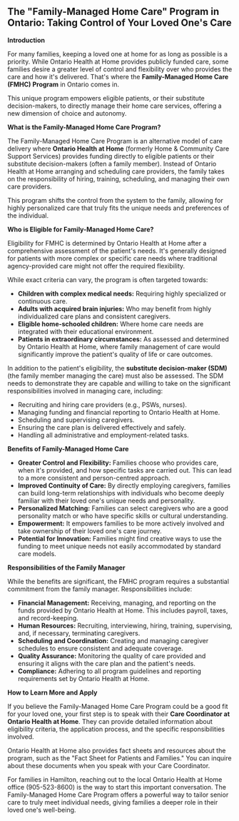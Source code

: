 ## The "Family-Managed Home Care" Program in Ontario: Taking Control of Your Loved One's Care

**Introduction**

For many families, keeping a loved one at home for as long as possible is a priority. While Ontario Health at Home provides publicly funded care, some families desire a greater level of control and flexibility over who provides the care and how it's delivered. That's where the **Family-Managed Home Care (FMHC) Program** in Ontario comes in.

This unique program empowers eligible patients, or their substitute decision-makers, to directly manage their home care services, offering a new dimension of choice and autonomy.

**What is the Family-Managed Home Care Program?**

The Family-Managed Home Care Program is an alternative model of care delivery where **Ontario Health at Home** (formerly Home & Community Care Support Services) provides funding directly to eligible patients or their substitute decision-makers (often a family member). Instead of Ontario Health at Home arranging and scheduling care providers, the family takes on the responsibility of hiring, training, scheduling, and managing their own care providers.

This program shifts the control from the system to the family, allowing for highly personalized care that truly fits the unique needs and preferences of the individual.

**Who is Eligible for Family-Managed Home Care?**

Eligibility for FMHC is determined by Ontario Health at Home after a comprehensive assessment of the patient's needs. It's generally designed for patients with more complex or specific care needs where traditional agency-provided care might not offer the required flexibility.

While exact criteria can vary, the program is often targeted towards:

- **Children with complex medical needs:** Requiring highly specialized or continuous care.
- **Adults with acquired brain injuries:** Who may benefit from highly individualized care plans and consistent caregivers.
- **Eligible home-schooled children:** Where home care needs are integrated with their educational environment.
- **Patients in extraordinary circumstances:** As assessed and determined by Ontario Health at Home, where family management of care would significantly improve the patient's quality of life or care outcomes.

In addition to the patient's eligibility, the **substitute decision-maker (SDM)** (the family member managing the care) must also be assessed. The SDM needs to demonstrate they are capable and willing to take on the significant responsibilities involved in managing care, including:

- Recruiting and hiring care providers (e.g., PSWs, nurses).
- Managing funding and financial reporting to Ontario Health at Home.
- Scheduling and supervising caregivers.
- Ensuring the care plan is delivered effectively and safely.
- Handling all administrative and employment-related tasks.

**Benefits of Family-Managed Home Care**

- **Greater Control and Flexibility:** Families choose who provides care, when it's provided, and how specific tasks are carried out. This can lead to a more consistent and person-centred approach.
- **Improved Continuity of Care:** By directly employing caregivers, families can build long-term relationships with individuals who become deeply familiar with their loved one's unique needs and personality.
- **Personalized Matching:** Families can select caregivers who are a good personality match or who have specific skills or cultural understanding.
- **Empowerment:** It empowers families to be more actively involved and take ownership of their loved one's care journey.
- **Potential for Innovation:** Families might find creative ways to use the funding to meet unique needs not easily accommodated by standard care models.

**Responsibilities of the Family Manager**

While the benefits are significant, the FMHC program requires a substantial commitment from the family manager. Responsibilities include:

- **Financial Management:** Receiving, managing, and reporting on the funds provided by Ontario Health at Home. This includes payroll, taxes, and record-keeping.
- **Human Resources:** Recruiting, interviewing, hiring, training, supervising, and, if necessary, terminating caregivers.
- **Scheduling and Coordination:** Creating and managing caregiver schedules to ensure consistent and adequate coverage.
- **Quality Assurance:** Monitoring the quality of care provided and ensuring it aligns with the care plan and the patient's needs.
- **Compliance:** Adhering to all program guidelines and reporting requirements set by Ontario Health at Home.

**How to Learn More and Apply**

If you believe the Family-Managed Home Care Program could be a good fit for your loved one, your first step is to speak with their **Care Coordinator at Ontario Health at Home**. They can provide detailed information about eligibility criteria, the application process, and the specific responsibilities involved.

Ontario Health at Home also provides fact sheets and resources about the program, such as the "Fact Sheet for Patients and Families." You can inquire about these documents when you speak with your Care Coordinator.

For families in Hamilton, reaching out to the local Ontario Health at Home office (905-523-8600) is the way to start this important conversation. The Family-Managed Home Care Program offers a powerful way to tailor senior care to truly meet individual needs, giving families a deeper role in their loved one's well-being.
